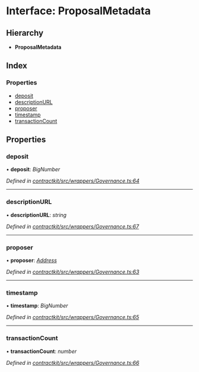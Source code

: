# Interface: ProposalMetadata

## Hierarchy

* **ProposalMetadata**

## Index

### Properties

* [deposit](_wrappers_governance_.proposalmetadata.md#deposit)
* [descriptionURL](_wrappers_governance_.proposalmetadata.md#descriptionurl)
* [proposer](_wrappers_governance_.proposalmetadata.md#proposer)
* [timestamp](_wrappers_governance_.proposalmetadata.md#timestamp)
* [transactionCount](_wrappers_governance_.proposalmetadata.md#transactioncount)

## Properties

###  deposit

• **deposit**: *BigNumber*

*Defined in [contractkit/src/wrappers/Governance.ts:64](https://github.com/celo-org/celo-monorepo/blob/master/packages/contractkit/src/wrappers/Governance.ts#L64)*

___

###  descriptionURL

• **descriptionURL**: *string*

*Defined in [contractkit/src/wrappers/Governance.ts:67](https://github.com/celo-org/celo-monorepo/blob/master/packages/contractkit/src/wrappers/Governance.ts#L67)*

___

###  proposer

• **proposer**: *[Address](../modules/_base_.md#address)*

*Defined in [contractkit/src/wrappers/Governance.ts:63](https://github.com/celo-org/celo-monorepo/blob/master/packages/contractkit/src/wrappers/Governance.ts#L63)*

___

###  timestamp

• **timestamp**: *BigNumber*

*Defined in [contractkit/src/wrappers/Governance.ts:65](https://github.com/celo-org/celo-monorepo/blob/master/packages/contractkit/src/wrappers/Governance.ts#L65)*

___

###  transactionCount

• **transactionCount**: *number*

*Defined in [contractkit/src/wrappers/Governance.ts:66](https://github.com/celo-org/celo-monorepo/blob/master/packages/contractkit/src/wrappers/Governance.ts#L66)*
